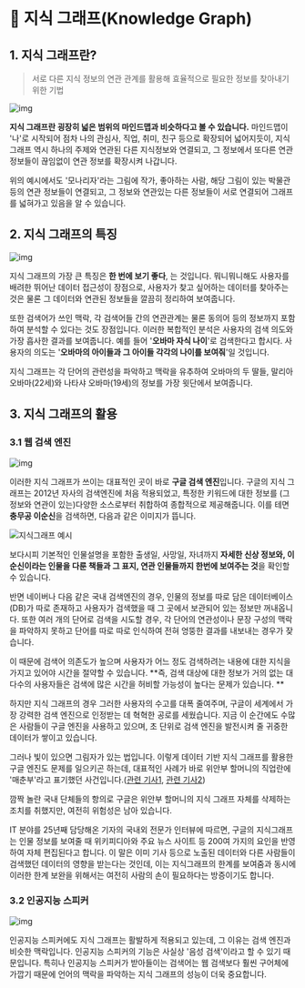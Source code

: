# :mag_right: 지식 그래프(Knowledge Graph)

## 1. 지식 그래프란?

> 서로 다른 지식 정보의 연관 관계를 활용해 효율적으로 필요한 정보를 찾아내기 위한 기법

![img](https://yashuseth.files.wordpress.com/2019/10/knowledge-graph.jpg)

 **지식 그래프란 굉장히 넓은 범위의 마인드맵과 비슷하다고 볼 수 있습니다.** 마인드맵이 '나'로 시작되어 점차 나의 관심사, 직업, 취미, 친구 등으로 확장되어 넓어지듯이, 지식 그래프 역시 하나의 주제와 연관된 다른 지식정보와 연결되고, 그 정보에서 또다른 연관 정보들이 끊임없이 연관 정보를 확장시켜 나갑니다. 

위의 예시에서도 '모나리자'라는 그림에 작가, 좋아하는 사람, 해당 그림이 있는 박물관 등의 연관 정보들이 연결되고,  그 정보와 연관있는 다른 정보들이 서로 연결되어 그래프를 넓혀가고 있음을 알 수 있습니다. 



## 2. 지식 그래프의 특징

![img](https://miro.medium.com/max/617/1*chWX0v67nJ0JUzbGiN8ulQ.png)

지식 그래프의 가장 큰 특징은 **한 번에 보기 좋다**, 는 것입니다. 뭐니뭐니해도 사용자를 배려한 뛰어난 데이터 접근성이 장점으로, 사용자가 찾고 싶어하는 데이터를 찾아주는 것은 물론 그 데이터와 연관된 정보들을 깔끔히 정리하여 보여줍니다. 

또한 검색어가 쓰인 맥락, 각 검색어들 간의 연관관계는 물론 동의어 등의 정보까지 포함하여 분석할 수 있다는 것도 장점입니다. 이러한 복합적인 분석은 사용자의 검색 의도와 가장 흡사한 결과를 보여줍니다. 예를 들어  '**오바마 자식 나이**'로 검색한다고 합시다. 사용자의 의도는 '**오바마의 아이들과 그 아이들 각각의 나이를 보여줘**'일 것입니다. 

지식 그래프는 각 단어의 관련성을 파악하고 맥락을 유추하여 오바마의 두 딸들, 말리아 오바마(22세)와 나타샤 오바마(19세)의 정보를 가장 윗단에서 보여줍니다.  



## 3. 지식 그래프의 활용

### 3.1 웹 검색 엔진 

![img](https://dgraph.io/blog/images/google-kg2.png)

 이러한 지식 그래프가 쓰이는 대표적인 곳이 바로 **구글 검색 엔진**입니다. 구글의 지식 그래프는 2012년 자사의 검색엔진에 처음 적용되었고, 특정한 키워드에 대한 정보를 (그 정보와 연관이 있는)다양한 소스로부터 취합하여 종합적으로 제공해줍니다. 이를 테면 **충무공 이순신**을 검색하면, 다음과 같은 이미지가 뜹니다.    

![지식그래프 예시](https://user-images.githubusercontent.com/58945760/109121790-1156e900-778b-11eb-99c4-7d8e3ca70724.PNG)

보다시피 기본적인 인물설명을 포함한 출생일, 사망일, 자녀까지 **자세한 신상 정보와, 이순신이라는 인물을 다룬 책들과 그 표지, 연관 인물들까지 한번에 보여주는 것**을 확인할 수 있습니다. 

 반면 네이버나 다음 같은 국내 검색엔진의 경우, 인물의 정보를 따로 담은 데이터베이스(DB)가 따로 존재하고 사용자가 검색했을 때 그 곳에서 보관되어 있는 정보만 꺼내옵니다. 또한 여러 개의 단어로 검색을 시도할 경우, 각 단어의 연관성이나 문장 구성의 맥락을 파악하지 못하고 단어를 따로 따로 인식하여 전혀 엉뚱한 결과를 내보내는 경우가 잦습니다. 

이 때문에 검색어 의존도가 높으며 사용자가 어느 정도 검색하려는 내용에 대한 지식을 가지고 있어야 시간을 절약할 수 있습니다. **즉, 검색 대상에 대한 정보가 거의 없는 대다수의 사용자들은 검색에 많은 시간을 허비할 가능성이 높다는 문제가 있습니다. ** 

하지만 지식 그래프의 경우 그러한 사용자의 수고를 대폭 줄여주며, 구글이 세계에서 가장 강력한 검색 엔진으로 인정받는 데 혁혁한 공로를 세웠습니다. 지금 이 순간에도 수많은 사람들이 구글 엔진을 사용하고 있으며, 초 단위로 검색 엔진을 발전시켜 줄 귀중한 데이터가 쌓이고 있습니다. 

그러나 빛이 있으면 그림자가 있는 법입니다. 이렇게 데이터 기반 지식 그래프를 활용한 구글 엔진도 문제를 일으키곤 하는데, 대표적인 사례가 바로 위안부 할머니의 직업란에 '매춘부'라고 표기했던 사건입니다.([관련 기사1](http://www.hani.co.kr/arti/economy/it/827564.html), [관련 기사2](http://www.hani.co.kr/arti/society/society_general/826791.html))

깜짝 놀란 국내 단체들의 항의로 구글은 위안부 할머니의 지식 그래프 자체를 삭제하는 조치를 취했지만, 여전히 위험성은 남아 있습니다. 

IT 분야를 25년째 담당해온 기자의 국내외 전문가 인터뷰에 따르면, 구글의 지식그래프는 인물 정보를 보여줄 때 위키피디아와 주요 뉴스 사이트 등 200여 가지의 요인을 반영하여 자체 편집된다고 합니다. 이 말은 이미 기사 등으로 노출된 데이터와 다른 사람들이 검색했던 데이터의 영향을 받는다는 것인데, 이는 지식그래프의 한계를 보여줌과 동시에 이러한 한계 보완을 위해서는 여전히 사람의 손이 필요하다는 방증이기도 합니다.  



### 3.2 인공지능 스피커

 ![img](https://file2.nocutnews.co.kr/newsroom/image/2017/10/23/20171023174245825349.jpg)

인공지능 스피커에도 지식 그래프는 활발하게 적용되고 있는데, 그 이유는 검색 엔진과 비슷한 맥락입니다. 인공지능 스피커의 기능은 사실상 '음성 검색'이라고 할 수 있기 때문입니다.  특히나 인공지능 스피커가 받아들이는 검색어는 웹 검색보다 훨씬 구어체에 가깝기 때문에 언어의 맥락을 파악하는 지식 그래프의 성능이 더욱 중요합니다. 
